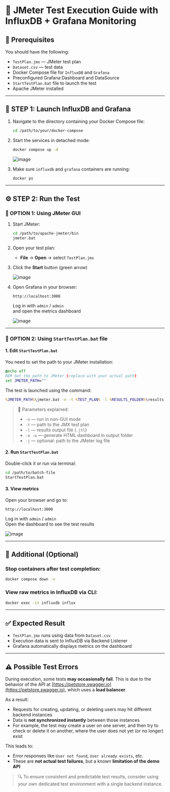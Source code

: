 # 📘 JMeter Test Execution Guide with InfluxDB + Grafana Monitoring

## 🔧 Prerequisites

You should have the following:

- `TestPlan.jmx` — JMeter test plan  
- `Dataset.csv` — test data  
- Docker Compose file for `InfluxDB` and `Grafana`  
- Preconfigured Grafana Dashboard and DataSource  
- `StartTestPlan.bat` file to launch the test  
- Apache JMeter installed  

---

## 🧱 STEP 1: Launch InfluxDB and Grafana

1. Navigate to the directory containing your Docker Compose file:
   ```bash
   cd /path/to/your/docker-compose
   ```

2. Start the services in detached mode:
   ```bash
   docker compose up -d
   ```

   ![image](https://github.com/user-attachments/assets/6021cf92-21e6-4be1-9606-5f69292a1291)

3. Make sure `influxdb` and `grafana` containers are running:
   ```bash
   docker ps
   ```

---

## ⚙️ STEP 2: Run the Test

### 🔹 OPTION 1: Using JMeter GUI

1. Start JMeter:
   ```bash
   cd /path/to/apache-jmeter/bin
   jmeter.bat
   ```

2. Open your test plan:
   - **File** → **Open** → select `TestPlan.jmx`

3. Click the **Start** button (green arrow)

   ![image](https://github.com/user-attachments/assets/f2d06bff-97ab-4372-b832-edc9d86f081d)

4. Open Grafana in your browser:
   ```
   http://localhost:3000
   ```
   Log in with `admin` / `admin`  
   and open the metrics dashboard

   ![image](https://github.com/user-attachments/assets/2bdae964-136a-4018-900e-b8590efd37ca)

---

### 🔹 OPTION 2: Using `StartTestPlan.bat` file

#### 1. Edit `StartTestPlan.bat`

You need to set the path to your JMeter installation:

```bat
@echo off
REM Set the path to JMeter (replace with your actual path)
set JMETER_PATH=""
```

The test is launched using the command:
```bat
%JMETER_PATH%\jmeter.bat -n -t %TEST_PLAN% -l %RESULTS_FOLDER%\results.jtl -e -o %RESULTS_FOLDER%\dashboard
```

> 🔸 Parameters explained:  
> - `-n` — run in non-GUI mode  
> - `-t` — path to the JMX test plan  
> - `-l` — results output file (`.jtl`)  
> - `-e -o` — generate HTML dashboard in output folder  
> - `-j` — optional: path to the JMeter log file

#### 2. Run `StartTestPlan.bat`

Double-click it or run via terminal:

```bash
cd /path/to/batch-file
StartTestPlan.bat
```

#### 3. View metrics

Open your browser and go to:

```
http://localhost:3000
```

Log in with `admin` / `admin`  
Open the dashboard to see the test results

   ![image](https://github.com/user-attachments/assets/fd280a2d-4229-4de1-afab-10773c828d54)

---

## 🧹 Additional (Optional)

### Stop containers after test completion:

```bash
docker compose down -v
```

### View raw metrics in InfluxDB via CLI:

```bash
docker exec -it influxdb influx
```

---

## ✅ Expected Result

- `TestPlan.jmx` runs using data from `Dataset.csv`  
- Execution data is sent to InfluxDB via Backend Listener  
- Grafana automatically displays metrics on the dashboard  

---

## ⚠️ Possible Test Errors

During execution, some tests **may occasionally fail**. This is due to the behavior of the API at [https://petstore.swagger.io](https://petstore.swagger.io), which uses a **load balancer**.

As a result:
- Requests for creating, updating, or deleting users may hit different backend instances
- Data is **not synchronized instantly** between those instances
- For example, the test may create a user on one server, and then try to check or delete it on another, where the user does not yet (or no longer) exist

This leads to:
- Error responses like `User not found`, `User already exists`, etc.
- These are **not actual test failures**, but a known **limitation of the demo API**

> 🔍 To ensure consistent and predictable test results, consider using your own dedicated test environment with a single backend instance.
